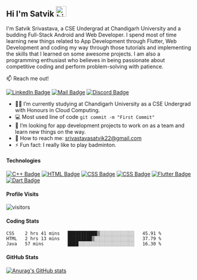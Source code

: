 ## Hi I'm Satvik <img src="https://user-images.githubusercontent.com/1303154/88677602-1635ba80-d120-11ea-84d8-d263ba5fc3c0.gif" width="28px" alt="hi">

I'm Satvik Srivastava, a CSE Undergrad at Chandigarh University and a budding Full-Stack Android and Web Developer. I spend most of time learning new things related to App Development through Flutter, Web Development and coding my way through those tutorials and implementing the skills that I learned on some awesome projects. I am also a programming enthusiast who believes in being passionate about competitive coding and perform problem-solving with patience.

:mailbox: Reach me out!

[![LinkedIn Badge](https://img.shields.io/badge/-Satvik-0e76a8?style=flat&labelColor=0e76a8&logo=linkedin&logoColor=white)](https://www.linkedin.com/in/satvik-srivastava-8237aa202/) [![Mail Badge](https://img.shields.io/badge/-satviksriv-c0392b?style=flat&labelColor=c0392b&logo=gmail&logoColor=white)](mailto:srivastavasatvik22@gmail.com) [![Discord Badge](https://img.shields.io/badge/-SubZero-00008B?style=flat&labelColor=00008B&logo=discord&logoColor=white)](https://discordapp.com/users/6458/)



- 👨‍🎓 I’m currently studying at Chandigarh University as a CSE Undergrad with Honours in Cloud Computing.
- :computer: Most used line of code `git commit -m "First Commit"`
- 🤔 I’m looking for app development projects to work on as a team and learn new things on the way.
- 📧 How to reach me: srivastavasatvik22@gmail.com
- ⚡ Fun fact: I really like to play badminton.

#### Technologies


[![C++ Badge](https://img.shields.io/badge/C%2B%2B-00599C?style=for-the-badge&logo=c%2B%2B&logoColor=white)](https://github.com/satviksriv?tab=repositories)
[![HTML Badge](https://img.shields.io/badge/HTML5-E34F26?style=for-the-badge&logo=html5&logoColor=white)](https://github.com/satviksriv?tab=repositories)
[![CSS Badge](https://img.shields.io/badge/CSS3-1572B6?style=for-the-badge&logo=css3&logoColor=white)](https://github.com/satviksriv?tab=repositories)
[![CSS Badge](https://img.shields.io/badge/Bootstrap-563D7C?style=for-the-badge&logo=bootstrap&logoColor=white)](https://github.com/satviksriv?tab=repositories)
[![Flutter Badge](https://img.shields.io/badge/Flutter-02569B?style=for-the-badge&logo=flutter&logoColor=white)](https://github.com/satviksriv?tab=repositories)
[![Dart Badge](https://img.shields.io/badge/Dart-0175C2?style=for-the-badge&logo=dart&logoColor=white)](https://github.com/satviksriv?tab=repositories) 


#### Profile Visits

![visitors](https://visitor-badge.glitch.me/badge?page_id=satviksriv.satviksriv)

#### Coding Stats

<!--START_SECTION:waka-->
```text
CSS    2 hrs 41 mins   ███████████▒░░░░░░░░░░░░░   45.91 % 
HTML   2 hrs 13 mins   █████████▒░░░░░░░░░░░░░░░   37.79 % 
Java   57 mins         ████░░░░░░░░░░░░░░░░░░░░░   16.30 % 
```
<!--END_SECTION:waka-->

#### GitHub Stats

[![Anurag's GitHub stats](https://github-readme-stats.vercel.app/api?username=satviksriv&theme=tokyonight)](https://github.com/anuraghazra/github-readme-stats)

